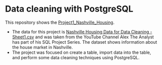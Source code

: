 # Data cleaning with PostgreSQL

This repository shows the [Project1_Nashville_Housing](https://github.com/maryisabela15/SQL_Data_Analysis/blob/main/Project1_Nashville_Housing.sql).

* The data for this project is [Nashville Housing Data for Data Cleaning - Sheet1.csv](https://github.com/maryisabela15/SQL_Data_Analysis/blob/main/Nashville%20Housing%20Data%20for%20Data%20Cleaning%20-%20Sheet1.csv) and was taken from the YouTube Channel Alex The Analyst has part of his SQL Project Series. The dataset shows information about the house market in Nashville.
* The project was focused on create a table, import data into the table, and perform some data cleaning techniques using PostgreSQL.
